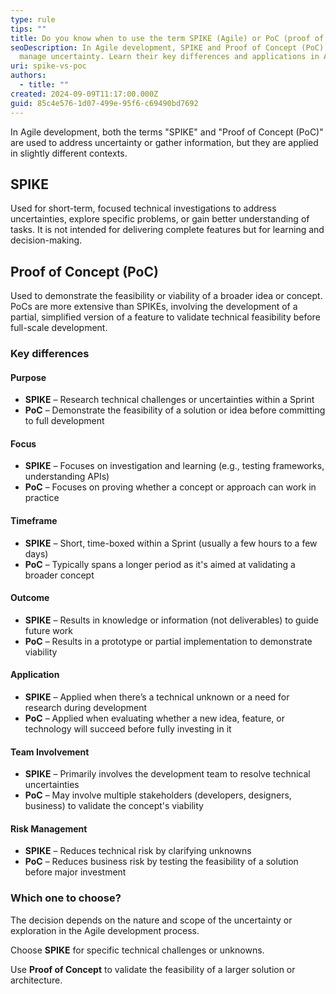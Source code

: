 ```yaml
---
type: rule
tips: ""
title: Do you know when to use the term SPIKE (Agile) or PoC (proof of concept)?”
seoDescription: In Agile development, SPIKE and Proof of Concept (PoC) help
  manage uncertainty. Learn their key differences and applications in Agile.
uri: spike-vs-poc
authors:
  - title: ""
created: 2024-09-09T11:17:00.000Z
guid: 85c4e576-1d07-499e-95f6-c69490bd7692
---
```

In Agile development, both the terms "SPIKE" and "Proof of Concept (PoC)" are used to address uncertainty or gather information, but they are applied in slightly different contexts.

<!--endintro-->

## SPIKE

Used for short-term, focused technical investigations to address uncertainties, explore specific problems, or gain better understanding of tasks. It is not intended for delivering complete features but for learning and decision-making.

## Proof of Concept (PoC)

Used to demonstrate the feasibility or viability of a broader idea or concept. PoCs are more extensive than SPIKEs, involving the development of a partial, simplified version of a feature to validate technical feasibility before full-scale development.

### Key differences

#### Purpose  
- **SPIKE** – Research technical challenges or uncertainties within a Sprint  
- **PoC** – Demonstrate the feasibility of a solution or idea before committing to full development

#### Focus  
- **SPIKE** – Focuses on investigation and learning (e.g., testing frameworks, understanding APIs)  
- **PoC** – Focuses on proving whether a concept or approach can work in practice

#### Timeframe  
- **SPIKE** – Short, time-boxed within a Sprint (usually a few hours to a few days)  
- **PoC** – Typically spans a longer period as it's aimed at validating a broader concept

#### Outcome  
- **SPIKE** – Results in knowledge or information (not deliverables) to guide future work  
- **PoC** – Results in a prototype or partial implementation to demonstrate viability

#### Application  
- **SPIKE** – Applied when there’s a technical unknown or a need for research during development  
- **PoC** – Applied when evaluating whether a new idea, feature, or technology will succeed before fully investing in it

#### Team Involvement  
- **SPIKE** – Primarily involves the development team to resolve technical uncertainties  
- **PoC** – May involve multiple stakeholders (developers, designers, business) to validate the concept's viability

#### Risk Management  
- **SPIKE** – Reduces technical risk by clarifying unknowns  
- **PoC** – Reduces business risk by testing the feasibility of a solution before major investment

### Which one to choose?

The decision depends on the nature and scope of the uncertainty or exploration in the Agile development process.

Choose **SPIKE** for specific technical challenges or unknowns.

Use **Proof of Concept** to validate the feasibility of a larger solution or architecture. 
